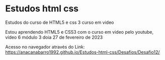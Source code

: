 # Estudos html css
 Estudos do curso de HTML5 e css 3 curso em video

Estou aprendendo HTML5 e CSS3 com o curso em video pelo youtube, vídeo 6 módulo 3 doia 27 de fevereiro de 2023

Acesso no navegador através do Link:
https://anacanabarro1992.github.io/Estudos-html-css/Desafios/Desafio12/
